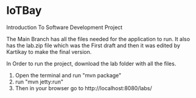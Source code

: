 # IoTBay
Introduction To Software Development Project

The Main Branch has all the files needed for the application to run. It also has the lab.zip file which was the First draft and then it was edited by Kartikay to make the final version. 

In Order to run the project, download the lab folder with all the files. 
1. Open the terminal and run "mvn package"
2. run "mvn jetty:run"
3. Then in your browser go to http://localhost:8080/labs/
